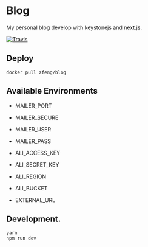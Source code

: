 # Blog

My personal blog develop with keystonejs and next.js.

<p align="left">
    <a href="https://travis-ci.org/miaowing/blog" target="_blank">
        <img src="https://travis-ci.org/miaowing/blog.svg?branch=master" alt="Travis"/>
    </a>
</p>

## Deploy

```shell
docker pull zfeng/blog
```

## Available Environments

* MAILER_PORT
* MAILER_SECURE
* MAILER_USER
* MAILER_PASS

* ALI_ACCESS_KEY
* ALI_SECRET_KEY
* ALI_REGION
* ALI_BUCKET

* EXTERNAL_URL

## Development.

```shell
yarn
npm run dev
```
